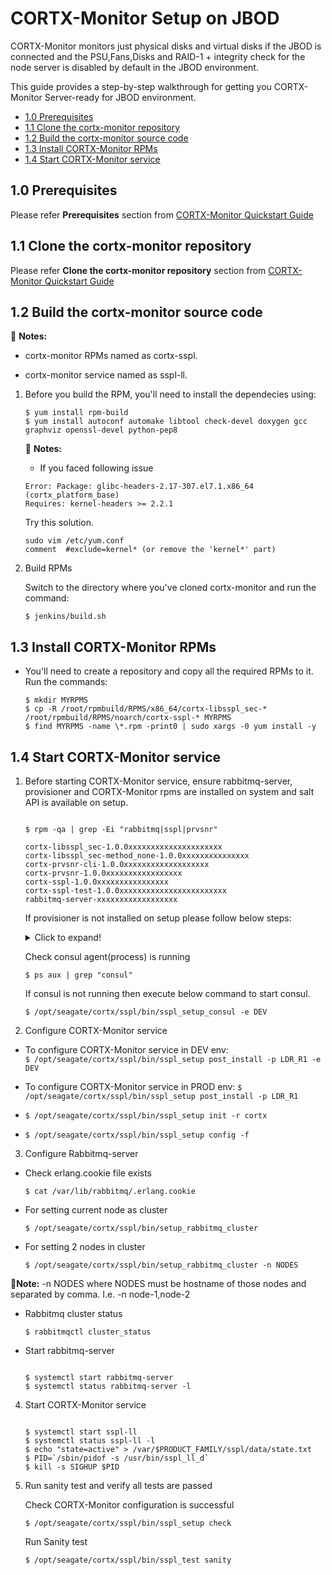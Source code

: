 # CORTX-Monitor Setup on JBOD

CORTX-Monitor monitors just physical disks and virtual disks if the JBOD is connected and the PSU,Fans,Disks and RAID-1 + integrity check for the node server is disabled by default in the JBOD environment.

This guide provides a step-by-step walkthrough for getting you CORTX-Monitor Server-ready for JBOD environment.

- [1.0 Prerequisites](#10-Prerequisites)
- [1.1 Clone the cortx-monitor repository](#11-Clone-the-cortx-monitor-repository)
- [1.2 Build the cortx-monitor source code](#12-Build-the-cortx-monitor-source-code)
- [1.3 Install CORTX-Monitor RPMs](#13-Install-CORTX-Monitor-RPMs)
- [1.4 Start CORTX-Monitor service](#14-Start-CORTX-Monitor-service)


## 1.0 Prerequisites

Please refer **Prerequisites** section from [CORTX-Monitor Quickstart Guide](https://github.com/Seagate/cortx-monitor/blob/dev/cortx-monitorQuickstartGuide.md#10-prerequisites)


## 1.1 Clone the cortx-monitor repository

Please refer **Clone the cortx-monitor repository** section from [CORTX-Monitor Quickstart Guide](https://github.com/Seagate/cortx-monitor/blob/dev/cortx-monitorQuickstartGuide.md#12-clone-the-cortx-monitor-repository)


## 1.2 Build the cortx-monitor source code

:page_with_curl: **Notes:**

- cortx-monitor RPMs named as cortx-sspl.

- cortx-monitor service named as sspl-ll.

1. Before you build the RPM, you'll need to install the dependecies using:

    ```shell
    $ yum install rpm-build
    $ yum install autoconf automake libtool check-devel doxygen gcc graphviz openssl-devel python-pep8
    ```

    :page_with_curl: **Notes:**

    - If you faced following issue

    ```shell
    Error: Package: glibc-headers-2.17-307.el7.1.x86_64 (cortx_platform_base)
    Requires: kernel-headers >= 2.2.1
    ```

    Try this solution.

    ```shell
    sudo vim /etc/yum.conf
    comment  #exclude=kernel* (or remove the 'kernel*' part)
    ```

2. Build RPMs

    Switch to the directory where you've cloned cortx-monitor and run the command:

    ```shell
    $ jenkins/build.sh
    ```

## 1.3 Install CORTX-Monitor RPMs

- You'll need to create a repository and copy all the required RPMs to it. Run the commands:

    ```shell
    $ mkdir MYRPMS
    $ cp -R /root/rpmbuild/RPMS/x86_64/cortx-libsspl_sec-* /root/rpmbuild/RPMS/noarch/cortx-sspl-* MYRPMS
    $ find MYRPMS -name \*.rpm -print0 | sudo xargs -0 yum install -y
    ```

## 1.4 Start CORTX-Monitor service

1. Before starting CORTX-Monitor service, ensure rabbitmq-server, provisioner and CORTX-Monitor rpms are installed on system and salt API is available on setup.

    ```shell

    $ rpm -qa | grep -Ei "rabbitmq|sspl|prvsnr"

    cortx-libsspl_sec-1.0.0xxxxxxxxxxxxxxxxxxxxx
    cortx-libsspl_sec-method_none-1.0.0xxxxxxxxxxxxxxx
    cortx-prvsnr-cli-1.0.0xxxxxxxxxxxxxxxxxxx
    cortx-prvsnr-1.0.0xxxxxxxxxxxxxxxxx
    cortx-sspl-1.0.0xxxxxxxxxxxxxxxx
    cortx-sspl-test-1.0.0xxxxxxxxxxxxxxxxxxxxxxxx
    rabbitmq-server-xxxxxxxxxxxxxxxxxx
    ```

    If provisioner is not installed on setup please follow below steps:

    <details>
    <summary>Click to expand!</summary>
    <p>

    #### Install Provisioner

    ```shell

    $ pkg_name="cortx-prvsnr-cli-1.0.0"
    $ build_url="http://cortx-storage.colo.seagate.com/releases/cortx/github/release/rhel-7.7.1908/last_successful"
    $ yum install -y $build_url/$(curl -s $build_url/|grep $pkg_name|sed 's/<\/*[^"]*"//g'|cut -d"\"" -f1)
    $ sudo /opt/seagate/cortx/provisioner/cli/src/setup-provisioner -S $build_url
    $ salt-call state.apply components.system
    $ python3 /opt/seagate/cortx/provisioner/cli/pillar_encrypt
    ```
    </p>
    </details>


    Check consul agent(process) is running

    ```shell
    $ ps aux | grep "consul"
    ```
    If consul is not running then execute below command to start consul.

    ```shell
    $ /opt/seagate/cortx/sspl/bin/sspl_setup_consul -e DEV
    ```

2. Configure CORTX-Monitor service

- To configure CORTX-Monitor service in DEV env:    
    `$ /opt/seagate/cortx/sspl/bin/sspl_setup post_install -p LDR_R1 -e DEV`

- To configure CORTX-Monitor service in PROD env:
    `$ /opt/seagate/cortx/sspl/bin/sspl_setup post_install -p LDR_R1`

- `$ /opt/seagate/cortx/sspl/bin/sspl_setup init -r cortx`
- `$ /opt/seagate/cortx/sspl/bin/sspl_setup config -f`

3. Configure Rabbitmq-server

- Check erlang.cookie file exists

    ```shell
    $ cat /var/lib/rabbitmq/.erlang.cookie
    ```

- For setting current node as cluster

    ```shell
    $ /opt/seagate/cortx/sspl/bin/setup_rabbitmq_cluster
    ```

- For setting 2 nodes in cluster

    ```shell
    $ /opt/seagate/cortx/sspl/bin/setup_rabbitmq_cluster -n NODES
    ```

:page_with_curl:**Note:** -n NODES where NODES must be hostname of those nodes and separated by comma. I.e. -n node-1,node-2

- Rabbitmq cluster status

    ```shell
    $ rabbitmqctl cluster_status
    ```

- Start rabbitmq-server

    ```shell

    $ systemctl start rabbitmq-server
    $ systemctl status rabbitmq-server -l
    ```

4. Start CORTX-Monitor service

    ```shell

    $ systemctl start sspl-ll
    $ systemctl status sspl-ll -l
    $ echo "state=active" > /var/$PRODUCT_FAMILY/sspl/data/state.txt
    $ PID=`/sbin/pidof -s /usr/bin/sspl_ll_d`
    $ kill -s SIGHUP $PID
    ```

5. Run sanity test and verify all tests are passed

    Check CORTX-Monitor configuration is successful

    ```shell
    $ /opt/seagate/cortx/sspl/bin/sspl_setup check 
    ```

    Run Sanity test

    ```shell
    $ /opt/seagate/cortx/sspl/bin/sspl_test sanity
    ```


